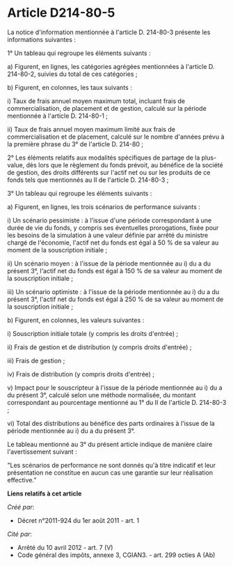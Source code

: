 # Article D214-80-5

La notice d'information mentionnée à l'article D. 214-80-3 présente les informations suivantes :

1° Un tableau qui regroupe les éléments suivants :

a) Figurent, en lignes, les catégories agrégées mentionnées à l'article D. 214-80-2, suivies du total de ces catégories ;

b) Figurent, en colonnes, les taux suivants :

i) Taux de frais annuel moyen maximum total, incluant frais de commercialisation, de placement et de gestion, calculé sur la
période mentionnée à l'article D. 214-80-1 ;

ii) Taux de frais annuel moyen maximum limité aux frais de commercialisation et de placement, calculé sur le nombre d'années
prévu à la première phrase du 3° de l'article D. 214-80 ;

2° Les éléments relatifs aux modalités spécifiques de partage de la plus-value, dès lors que le règlement du fonds prévoit,
au bénéfice de la société de gestion, des droits différents sur l'actif net ou sur les produits de ce fonds tels que
mentionnés au II de l'article D. 214-80-3 ;

3° Un tableau qui regroupe les éléments suivants :

a) Figurent, en lignes, les trois scénarios de performance suivants :

i) Un scénario pessimiste : à l'issue d'une période correspondant à une durée de vie du fonds, y compris ses éventuelles
prorogations, fixée pour les besoins de la simulation à une valeur définie par arrêté du ministre chargé de l'économie,
l'actif net du fonds est égal à 50 % de sa valeur au moment de la souscription initiale ;

ii) Un scénario moyen : à l'issue de la période mentionnée au i) du a du présent 3°, l'actif net du fonds est égal à 150 % de
sa valeur au moment de la souscription initiale ;

iii) Un scénario optimiste : à l'issue de la période mentionnée au i) du a du présent 3°, l'actif net du fonds est égal à 250
% de sa valeur au moment de la souscription initiale ;

b) Figurent, en colonnes, les valeurs suivantes :

i) Souscription initiale totale (y compris les droits d'entrée) ;

ii) Frais de gestion et de distribution (y compris droits d'entrée) ;

iii) Frais de gestion ;

iv) Frais de distribution (y compris droits d'entrée) ;

v) Impact pour le souscripteur à l'issue de la période mentionnée au i) du a du présent 3°, calculé selon une méthode
normalisée, du montant correspondant au pourcentage mentionné au 1° du II de l'article D. 214-80-3 ;

vi) Total des distributions au bénéfice des parts ordinaires à l'issue de la période mentionnée au i) du a du présent 3°.

Le tableau mentionné au 3° du présent article indique de manière claire l'avertissement suivant :

"Les scénarios de performance ne sont donnés qu'à titre indicatif et leur présentation ne constitue en aucun cas une garantie
sur leur réalisation effective.”

**Liens relatifs à cet article**

_Créé par_:

  - Décret n°2011-924 du 1er août 2011 - art. 1

_Cité par_:

  - Arrêté du 10 avril 2012 - art. 7 (V)
  - Code général des impôts, annexe 3, CGIAN3. - art. 299 octies A (Ab)
